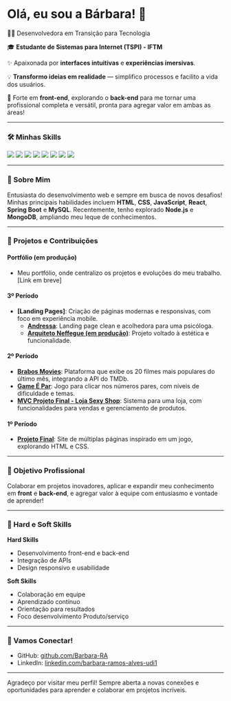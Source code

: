 # Olá, eu sou a Bárbara! 👋

👩‍💻 Desenvolvedora em Transição para Tecnologia

🎓 **Estudante de Sistemas para Internet (TSPI) - IFTM**  

✨ Apaixonada por **interfaces intuitivas** e **experiências imersivas**.  

💡 **Transformo ideias em realidade** — simplifico processos e facilito a vida dos usuários.

🚀 Forte em **front-end**, explorando o **back-end** para me tornar uma profissional completa e versátil, pronta para agregar valor em ambas as áreas!

---
### 🛠️ Minhas Skills  
<div align="left">
  <img src="https://img.shields.io/badge/HTML-E34F26?style=for-the-badge&logo=html5&logoColor=white">
  <img src="https://img.shields.io/badge/CSS-1572B6?style=for-the-badge&logo=css3&logoColor=white">
  <img src="https://img.shields.io/badge/JavaScript-F7DF1E?style=for-the-badge&logo=javascript&logoColor=black">
  <img src="https://img.shields.io/badge/Java-007396?style=for-the-badge&logo=java&logoColor=white">
  <img src="https://img.shields.io/badge/React-61DAFB?style=for-the-badge&logo=react&logoColor=black">
  <img src="https://img.shields.io/badge/React_Native-61DAFB?style=for-the-badge&logo=react&logoColor=black">
  <img src="https://img.shields.io/badge/Spring_Boot-6DB33F?style=for-the-badge&logo=spring&logoColor=white">
  <img src="https://img.shields.io/badge/MySQL-4479A1?style=for-the-badge&logo=mysql&logoColor=white">
</div>

---
### 🌟 Sobre Mim  
Entusiasta do desenvolvimento web e sempre em busca de novos desafios! Minhas principais habilidades incluem **HTML**, **CSS**, **JavaScript**, **React**, **Spring Boot** e **MySQL**. Recentemente, tenho explorado **Node.js** e **MongoDB**, ampliando meu leque de conhecimentos.

---

### 🌱 Projetos e Contribuições

#### Portfólio (em produção)
- Meu portfólio, onde centralizo os projetos e evoluções do meu trabalho. [Link em breve]

#### 3º Período
- **[Landing Pages]**: Criação de páginas modernas e responsivas, com foco em experiência mobile.
  - **[Andressa](https://www.psicoandressa.com/)**: Landing page clean e acolhedora para uma psicóloga.
  - **[Arquiteto Neffegue (em produção)](https://github.com/Barbara-RA/nefegueArquiteto)**: Projeto voltado à estética e funcionalidade.

#### 2º Período
- **[Brabos Movies](https://barbara-ra.github.io/Lista04/index.html#home)**: Plataforma que exibe os 20 filmes mais populares do último mês, integrando a API do TMDb.
- **[Game É Par](https://barbara-ra.github.io/ProjetoFinal-JS-EPar/index.html)**: Jogo para clicar nos números pares, com níveis de dificuldade e temas.
- **[MVC Projeto Final - Loja Sexy Shop](https://github.com/Barbara-RA/IFTM-P2-ProjetoSitemaWebMVCESQL/tree/main/ProjetoFinal_Loja/trabalhoLoja)**: Sistema para uma loja, com funcionalidades para vendas e gerenciamento de produtos.

#### 1º Período
- **[Projeto Final](https://barbara-ra.github.io/ProjetoFinal/index.html)**: Site de múltiplas páginas inspirado em um jogo, explorando HTML e CSS.

---

### 💼 Objetivo Profissional  
Colaborar em projetos inovadores, aplicar e expandir meu conhecimento em **front** e **back-end**, e agregar valor à equipe com entusiasmo e vontade de aprender!

---

### 🌈 Hard e Soft Skills

**Hard Skills**
- Desenvolvimento front-end e back-end
- Integração de APIs
- Design responsivo e usabilidade

**Soft Skills**
- Colaboração em equipe
- Aprendizado contínuo
- Orientação para resultados
- Foco desenvolvimento Produto/serviço

---

### 🤝 Vamos Conectar!

- GitHub: [github.com/Barbara-RA](https://github.com/Barbara-RA?tab=repositories)
- LinkedIn: [linkedin.com/barbara-ramos-alves-udi1](https://www.linkedin.com/in/barbara-ramos-alves-udi1/)

---

Agradeço por visitar meu perfil! Sempre aberta a novas conexões e oportunidades para aprender e colaborar em projetos incríveis.
